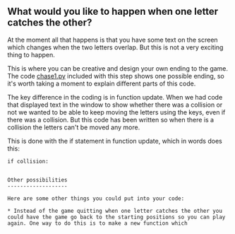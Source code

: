 What would you like to happen when one letter catches the other?
----------------------------------------------------------------

At the moment all that happens is that you have some text on the screen which changes when the two letters overlap. But this is not a very exciting thing to happen. 

This is where you can be creative and design your own ending to the game. The code [chase1.py](chase1.py) included with this step shows one possible ending, so it's worth taking a moment to explain different parts of this code.

The key difference in the coding is in function update. When we had code that displayed text in the window to show whether there was a collision or not we wanted to be able to keep moving the letters using the keys, even if there was a collision. But this code has been written so when there is a collision the letters can't be moved any more. 

This is done with the if statement in function update, which in words does this:
```
if collision:
    

Other possibilities
-------------------

Here are some other things you could put into your code:

* Instead of the game quitting when one letter catches the other you could have the game go back to the starting positions so you can play again. One way to do this is to make a new function which 